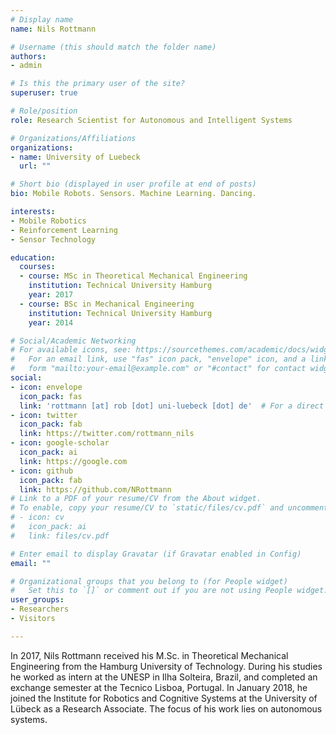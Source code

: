 ```yaml
---
# Display name
name: Nils Rottmann

# Username (this should match the folder name)
authors:
- admin

# Is this the primary user of the site?
superuser: true

# Role/position
role: Research Scientist for Autonomous and Intelligent Systems

# Organizations/Affiliations
organizations:
- name: University of Luebeck
  url: ""

# Short bio (displayed in user profile at end of posts)
bio: Mobile Robots. Sensors. Machine Learning. Dancing.

interests:
- Mobile Robotics
- Reinforcement Learning
- Sensor Technology

education:
  courses:
  - course: MSc in Theoretical Mechanical Engineering
    institution: Technical University Hamburg
    year: 2017
  - course: BSc in Mechanical Engineering
    institution: Technical University Hamburg
    year: 2014

# Social/Academic Networking
# For available icons, see: https://sourcethemes.com/academic/docs/widgets/#icons
#   For an email link, use "fas" icon pack, "envelope" icon, and a link in the
#   form "mailto:your-email@example.com" or "#contact" for contact widget.
social:
- icon: envelope
  icon_pack: fas
  link: 'rottmann [at] rob [dot] uni-luebeck [dot] de'  # For a direct email link, use "mailto:test@example.org".
- icon: twitter
  icon_pack: fab
  link: https://twitter.com/rottmann_nils
- icon: google-scholar
  icon_pack: ai
  link: https://google.com
- icon: github
  icon_pack: fab
  link: https://github.com/NRottmann
# Link to a PDF of your resume/CV from the About widget.
# To enable, copy your resume/CV to `static/files/cv.pdf` and uncomment the lines below.  
# - icon: cv
#   icon_pack: ai
#   link: files/cv.pdf

# Enter email to display Gravatar (if Gravatar enabled in Config)
email: ""

# Organizational groups that you belong to (for People widget)
#   Set this to `[]` or comment out if you are not using People widget.  
user_groups:
- Researchers
- Visitors

---
```


In 2017, Nils Rottmann received his M.Sc. in Theoretical Mechanical Engineering from the Hamburg University of Technology. During his studies he worked as intern at the UNESP in Ilha Solteira, Brazil, and completed an exchange semester at the Tecnico Lisboa, Portugal. In January 2018, he joined the Institute for Robotics and Cognitive Systems at the University of Lübeck as a Research Associate. The focus of his work lies on autonomous systems.
